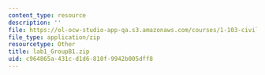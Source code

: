 ```yaml
---
content_type: resource
description: ''
file: https://ol-ocw-studio-app-qa.s3.amazonaws.com/courses/1-103-civil-engineering-materials-laboratory-spring-2004/c964865a431cd1d6810f9942b005dff8_lab1_GroupB1.zip
file_type: application/zip
resourcetype: Other
title: lab1_GroupB1.zip
uid: c964865a-431c-d1d6-810f-9942b005dff8
---
```

